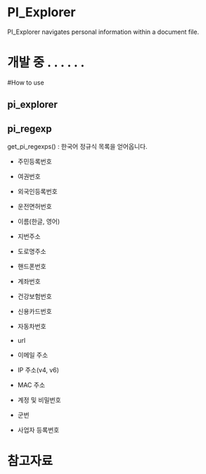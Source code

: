 # PI_Explorer
PI_Explorer navigates personal information within a document file.




# 개발 중 . . . . . .


#How to use

## pi_explorer



## pi_regexp

get_pi_regexps() : 한국어 정규식 목록을 얻어옵니다.
* 주민등록번호
* 여권번호
* 외국인등록번호
* 운전면허번호
* 이름(한글, 영어)
* 지번주소
* 도로명주소
* 핸드폰번호
* 계좌번호
* 건강보험번호
* 신용카드번호
* 자동차번호

* url
* 이메일 주소
* IP 주소(v4, v6)
* MAC 주소

* 계정 및 비밀번호
* 군번
* 사업자 등록번호

# 참고자료
